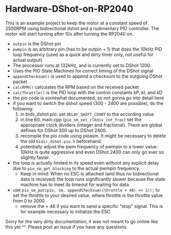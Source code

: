 # Hardware-DShot-on-RP2040

This is an example project to keep the motor at a constant speed of 2500RPM using bidirectional dshot and a rudimentary PID controller. The motor will start turning after 10s after turning the RP2040 on.

- `outpin` is the DShot pin
- `pwmpin` is an arbitrary pin (has to be outpin + 1) that does the 10kHz PID loop frequency (used as a quick and dirty timer only, not useful for actual output)
- The processor runs at 132kHz, and is currently set to DShot 1200.
- Uses the PIO State Machines for correct timing of the DShot signal
- `appendChecksum()` is used to append a checksum to the outgoing DShot packet
- `calcRPM()` calculates the RPM based on the received packet
- `calcThrottle()` is the PID loop with the control constants kP, kI, and kD
- the pio code is somewhat documented, so not gonna go into detail here
- if you want to switch the dshot speed (300 - 2400 are possible), do the following:
  1. in bidir_dshot.pio: set `DELAY_SHIFT_COUNT` to the according value
  2. in line 60, main.cpp (`pio_sm_set_clkdiv_int_frac`) set the appropriate clock dividers (integer and fractional). There are global defines for DShot 300 up to DShot 2400.
  3. recompile the pio code using pioasm. It might be necessary to delete the old `bidir_dshot.pio.h` beforehand.
  4. potentially adjust the pwm frequency of pwmpin to a lower value. 10kHz is quite aggressive and even DShot 2400 can only go ever so slightly faster.
- the loop is actually limited in its speed even without any explicit delay due to `pio_sm_get_blocking` to the actual pwmpin frequency.
  - Keep in mind: When no ESC is attached (and thus no bidirectional data is received) the loop runs significantly slower because the state machine has to meet its timeout for waiting for data
- use `pio_sm_put(pio, sm, appendChecksum((throttle + 48) << 1));` to set the throttle to your desired value, where throttle is the throttle value from 0 to 2000
  - remove the + 48 if you want to send a specific "stop" signal. This is for example necessary to initialize the ESC
  
Sorry for the very dirty documentation, it was not meant to go online like this yet ^^. Please post an issue if you have any questions.
